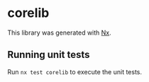# corelib

This library was generated with [Nx](https://nx.dev).

## Running unit tests

Run `nx test corelib` to execute the unit tests.
